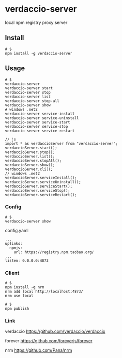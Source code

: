 # verdaccio-server

local npm registry proxy server

## Install

```
# $
npm install -g verdaccio-server
```

## Usage

```
# $
verdaccio-server
verdaccio-server start
verdaccio-server stop
verdaccio-server list
verdaccio-server stop-all
verdaccio-server show
# windows .net2
verdaccio-server service-install
verdaccio-server service-uninstall
verdaccio-server service-start
verdaccio-server service-stop
verdaccio-server service-restart
```

```
// js
import * as verdaccioServer from "verdaccio-server";
verdaccioServer.start();
verdaccioServer.stop();
verdaccioServer.list();
verdaccioServer.stopAll();
verdaccioServer.show();
verdaccioServer.cli();
// windows .net2
verdaccioServer.serviceInstall();
verdaccioServer.serviceUninstall();
verdaccioServer.serviceStart();
verdaccioServer.serviceStop();
verdaccioServer.serviceRestart();
```

### Config

```
# $
verdaccio-server show
```
config.yaml
```
...
uplinks:
  npmjs:
    url: https://registry.npm.taobao.org/
...
listen: 0.0.0.0:4873
```

### Client

```
# $
npm install -g nrm
nrm add local http://localhost:4873/
nrm use local
```

```
# $
npm publish
```

### Link

verdaccio
https://github.com/verdaccio/verdaccio

forever
https://github.com/foreverjs/forever

nrm
https://github.com/Pana/nrm